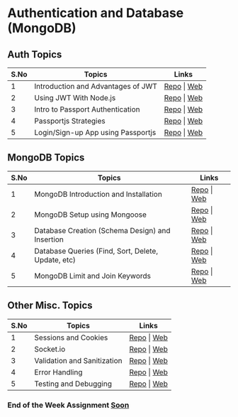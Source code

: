 # Authentication and Database (MongoDB)

## Auth Topics

| S.No | Topics                             | Links                                                                                                                                                                                                           |
| ---- | ---------------------------------- | --------------------------------------------------------------------------------------------------------------------------------------------------------------------------------------------------------------- |
| 1    | Introduction and Advantages of JWT | [Repo](https://github.com/iampavangandhi/TheNodeCourse/tree/master/04%20Auth%20and%20Database/Auth%20Topic1) \| [Web](https://iampavangandhi.github.io/TheNodeCourse/04%20Auth%20and%20Database/Auth%20Topic1)  |
| 2    | Using JWT With Node.js             | [Repo](https://github.com/iampavangandhi/TheNodeCourse/tree/master/04%20Auth%20and%20Database/Auth%20Topic2) \| [Web](https://iampavangandhi.github.io/TheNodeCourse/04%20Auth%20and%20Database/Auth%20Topic2)  |
| 3    | Intro to Passport Authentication   | [Repo](https://github.com/iampavangandhi/TheNodeCourse/tree/master/04%20Auth%20and%20Database/Auth%20Topic3) \|  [Web](https://iampavangandhi.github.io/TheNodeCourse/04%20Auth%20and%20Database/Auth%20Topic3) |
| 4    | Passportjs Strategies              | [Repo](https://github.com/iampavangandhi/TheNodeCourse/tree/master/04%20Auth%20and%20Database/Auth%20Topic4) \|  [Web](https://iampavangandhi.github.io/TheNodeCourse/04%20Auth%20and%20Database/Auth%20Topic4) |
| 5    | Login/Sign-up App using Passportjs | [Repo](https://github.com/iampavangandhi/TheNodeCourse/tree/master/04%20Auth%20and%20Database/Auth%20Topic5) \|  [Web](https://iampavangandhi.github.io/TheNodeCourse/04%20Auth%20and%20Database/Auth%20Topic5) |

## MongoDB Topics

| S.No | Topics                                             | Links                                                                                                                                                                                                        |
| ---- | -------------------------------------------------- | ------------------------------------------------------------------------------------------------------------------------------------------------------------------------------------------------------------ |
| 1    | MongoDB Introduction and Installation              | [Repo](https://github.com/iampavangandhi/TheNodeCourse/tree/master/04%20Auth%20and%20Database/DB%20Topic1)  \| [Web](https://iampavangandhi.github.io/TheNodeCourse/04%20Auth%20and%20Database/DB%20Topic1/) |
| 2    | MongoDB Setup using Mongoose                       | [Repo](https://github.com/iampavangandhi/TheNodeCourse/tree/master/04%20Auth%20and%20Database/DB%20Topic2)  \| [Web](https://iampavangandhi.github.io/TheNodeCourse/04%20Auth%20and%20Database/DB%20Topic2/) |
| 3    | Database Creation (Schema Design) and Insertion    | [Repo](https://github.com/iampavangandhi/TheNodeCourse/tree/master/04%20Auth%20and%20Database/DB%20Topic3)  \| [Web](https://iampavangandhi.github.io/TheNodeCourse/04%20Auth%20and%20Database/DB%20Topic3/) |
| 4    | Database Queries (Find, Sort, Delete, Update, etc) | [Repo](https://github.com/iampavangandhi/TheNodeCourse/tree/master/04%20Auth%20and%20Database/DB%20Topic4)  \| [Web](https://iampavangandhi.github.io/TheNodeCourse/04%20Auth%20and%20Database/DB%20Topic4/) |
| 5    | MongoDB Limit and Join Keywords                    | [Repo](https://github.com/iampavangandhi/TheNodeCourse/tree/master/04%20Auth%20and%20Database/DB%20Topic5)  \| [Web](https://iampavangandhi.github.io/TheNodeCourse/04%20Auth%20and%20Database/DB%20Topic5/) |

## Other Misc. Topics

| S.No | Topics                      | Links                                                                                                                                                                                                             |
| ---- | --------------------------- | ----------------------------------------------------------------------------------------------------------------------------------------------------------------------------------------------------------------- |
| 1    | Sessions and Cookies        | [Repo](https://github.com/iampavangandhi/TheNodeCourse/tree/master/04%20Auth%20and%20Database/Other%20Topic1) \| [Web](https://iampavangandhi.github.io/TheNodeCourse/04%20Auth%20and%20Database/Other%20Topic1/) |
| 2    | Socket.io                   | [Repo](https://github.com/iampavangandhi/TheNodeCourse/tree/master/04%20Auth%20and%20Database/Other%20Topic2) \| [Web](https://iampavangandhi.github.io/TheNodeCourse/04%20Auth%20and%20Database/Other%20Topic2/)                                                                                                                                                                                                              |
| 3    | Validation and Sanitization | [Repo](https://github.com/iampavangandhi/TheNodeCourse/tree/master/04%20Auth%20and%20Database/Other%20Topic3) \| [Web](https://iampavangandhi.github.io/TheNodeCourse/04%20Auth%20and%20Database/Other%20Topic3/)|
| 4    | Error Handling              | [Repo](https://github.com/iampavangandhi/TheNodeCourse/tree/master/04%20Auth%20and%20Database/Other%20Topic4) \| [Web](https://iampavangandhi.github.io/TheNodeCourse/04%20Auth%20and%20Database/Other%20Topic4/)|
| 5    | Testing and Debugging       | [Repo](https://github.com/iampavangandhi/TheNodeCourse/tree/master/04%20Auth%20and%20Database/Other%20Topic5) \| [Web](https://iampavangandhi.github.io/TheNodeCourse/04%20Auth%20and%20Database/Other%20Topic5/)|                                                                                                                                                                

### End of the Week Assignment [Soon]()
